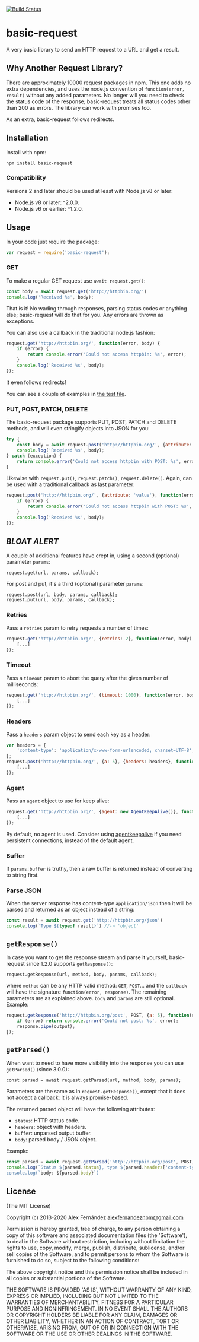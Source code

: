[![Build Status](https://secure.travis-ci.org/alexfernandez/basic-request.png)](http://travis-ci.org/alexfernandez/basic-request)

# basic-request

A very basic library to send an HTTP request to a URL and get a result.

## Why Another Request Library?

There are approximately 10000 request packages in npm. This one adds no extra dependencies,
and uses the node.js convention of `function(error, result)` without any added parameters.
No longer will you need to check the status code of the response; basic-request treats all
status codes other than 200 as errors. The library can work with promises too.

As an extra, basic-request follows redirects.

## Installation

Install with npm:

    npm install basic-request

### Compatibility

Versions 2 and later should be used at least with Node.js v8 or later:

* Node.js v8 or later: ^2.0.0.
* Node.js v6 or earlier: ^1.2.0.

## Usage

In your code just require the package:

``` js
var request = require('basic-request');
```

### GET

To make a regular GET request use `await request.get()`:

``` js
const body = await request.get('http://httpbin.org/')
console.log('Received %s', body);
```

That is it! No wading through responses, parsing status codes or anything else;
basic-request will do that for you.
Any errors are thrown as exceptions.

You can also use a callback in the traditional node.js fashion:

``` js
request.get('http://httpbin.org/', function(error, body) {
    if (error) {
        return console.error('Could not access httpbin: %s', error);
    }
    console.log('Received %s', body);
});
```

It even follows redirects!

You can see a couple of examples in [the test file](https://github.com/alexfernandez/basic-request/blob/master/test.js).

### PUT, POST, PATCH, DELETE

The basic-request package supports PUT, POST, PATCH and DELETE methods,
and will even stringify objects into JSON for you:

``` js
try {
    const body = await request.post('http://httpbin.org/', {attribute: 'value'})
    console.log('Received %s', body);
} catch (exception) {
    return console.error('Could not access httpbin with POST: %s', error);
}
```

Likewise with `request.put()`, `request.patch()`, `request.delete()`.
Again, can be used with a traditional callback as last parameter:

``` js
request.post('http://httpbin.org/', {attribute: 'value'}, function(error, body) {
    if (error) {
        return console.error('Could not access httpbin with POST: %s', error);
    }
    console.log('Received %s', body);
});
```

## *BLOAT ALERT*

A couple of additional features have crept in, using a second (optional) parameter `params`:

    request.get(url, params, callback);

For post and put, it's a third (optional) parameter `params`:

    request.post(url, body, params, callback);
    request.put(url, body, params, callback);

### Retries

Pass a `retries` param to retry requests a number of times:

``` js
request.get('http://httpbin.org/', {retries: 2}, function(error, body) {
    [...]
});
```

### Timeout

Pass a `timeout` param to abort the query after the given number of milliseconds:

``` js
request.get('http://httpbin.org/', {timeout: 1000}, function(error, body) {
    [...]
});
```

### Headers

Pass a `headers` param object to send each key as a header:

``` js
var headers = {
    'content-type': 'application/x-www-form-urlencoded; charset=UTF-8',
};
request.post('http://httpbin.org/', {a: 5}, {headers: headers}, function(error, body) {
    [...]
});
```

### Agent

Pass an `agent` object to use for keep alive:

``` js
request.get('http://httpbin.org/', {agent: new AgentKeepAlive()}, function(error, body) {
    [...]
});
```

By default, no agent is used.
Consider using
[agentkeepalive](https://www.npmjs.com/package/agentkeepalive)
if you need persistent connections,
instead of the default agent.

### Buffer

If `params.buffer` is truthy, then a raw buffer is returned
instead of converting to string first.

### Parse JSON

When the server response has content-type `application/json`
then it will be parsed and returned as an object instead of a string:

``` js
const result = await request.get('http://httpbin.org/json')
console.log(`Type ${typeof result}`) //-> 'object'
```

## `getResponse()`

In case you want to get the response stream and parse it yourself,
basic-request since 1.2.0 supports `getResponse()`:

    request.getResponse(url, method, body, params, callback);

where `method` can be any HTTP valid method: `GET`, `POST`...
and the `callback` will have the signature `function(error, response)`.
The remaining parameters are as explained above.
`body` and `params` are still optional.
Example:

``` js
request.getResponse('http://httpbin.org/post', POST, {a: 5}, function(error, response) {
    if (error) return console.error('Could not post: %s', error);
    response.pipe(output);
});
```

## `getParsed()`

When want to need to have more visibility into the response
you can use `getParsed()` (since 3.0.0):

    const parsed = await request.getParsed(url, method, body, params);

Parameters are the same as in `request.getResponse()`,
except that it does not accept a callback:
it is always promise-based.

The returned parsed object will have the following attributes:

- `status`: HTTP status code.
- `headers`: object with headers.
- `buffer`: unparsed output buffer.
- `body`: parsed body / JSON object.

Example:

``` js
const parsed = await request.getParsed('http://httpbin.org/post', POST, {a: 5})
console.log(`Status ${parsed.status}, type ${parsed.headers['content-type']})
console.log(`body: ${parsed.body}`)
```

## License

(The MIT License)

Copyright (c) 2013-2020 Alex Fernández <alexfernandeznpm@gmail.com>

Permission is hereby granted, free of charge, to any person obtaining a copy of this software and associated documentation files (the 'Software'), to deal in the Software without restriction, including without limitation the rights to use, copy, modify, merge, publish, distribute, sublicense, and/or sell copies of the Software, and to permit persons to whom the Software is furnished to do so, subject to the following conditions:

The above copyright notice and this permission notice shall be included in all copies or substantial portions of the Software.

THE SOFTWARE IS PROVIDED 'AS IS', WITHOUT WARRANTY OF ANY KIND, EXPRESS OR IMPLIED, INCLUDING BUT NOT LIMITED TO THE WARRANTIES OF MERCHANTABILITY, FITNESS FOR A PARTICULAR PURPOSE AND NONINFRINGEMENT. IN NO EVENT SHALL THE AUTHORS OR COPYRIGHT HOLDERS BE LIABLE FOR ANY CLAIM, DAMAGES OR OTHER LIABILITY, WHETHER IN AN ACTION OF CONTRACT, TORT OR OTHERWISE, ARISING FROM, OUT OF OR IN CONNECTION WITH THE SOFTWARE OR THE USE OR OTHER DEALINGS IN THE SOFTWARE.

